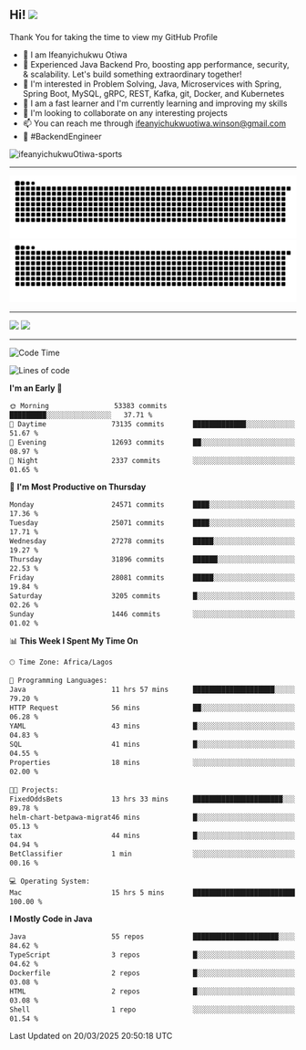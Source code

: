 <!-- BLOG-POST-LIST:START --><!-- BLOG-POST-LIST:END -->

## Hi! <img src="https://media.giphy.com/media/hvRJCLFzcasrR4ia7z/giphy.gif" width="4%"> 

Thank You for taking the time to view my GitHub Profile

- 👋 I am Ifeanyichukwu Otiwa
- 🚀 Experienced Java Backend Pro, boosting app performance, security, & scalability. Let's build something extraordinary together!
- 👀 I'm interested in Problem Solving, Java, Microservices with Spring, Spring Boot, MySQL, gRPC, REST, Kafka, git, Docker, and Kubernetes
- 🌱 I am a fast learner and I'm currently learning and improving my skills
- 💞️ I'm looking to collaborate on any interesting projects
- 📫 You can reach me through ifeanyichukwuotiwa.winson@gmail.com
- 🚀 #BackendEngineer

<p align="left" marginTop="10px"> <img src="https://komarev.com/ghpvc/?username=ifeanyichukwuOtiwa-sports&label=Profile%20views&color=0e75b6&style=for-the-badge" alt="ifeanyichukwuOtiwa-sports" /> </p>

***

<!--🐍📈SNAKEGRAPH / 🌐WEBSITE: https://github.com/Platane/snk -->
![github contribution grid snake animation](https://raw.githubusercontent.com/ifeanyichukwuOtiwa-sports/ifeanyichukwuOtiwa-sports/output/github-contribution-grid-snake-dark.svg#gh-dark-mode-only)![github contribution grid snake animation](https://raw.githubusercontent.com/ifeanyichukwuOtiwa-sports/ifeanyichukwuOtiwa-sports/output/github-contribution-grid-snake.svg#gh-light-mode-only)

***

<p float="left">
  <img float="left" src="https://github-readme-stats.vercel.app/api?username=ifeanyichukwuOtiwa-sports&count_private=true&include_all_commits=true&theme=react&show_icons=true" />
  <img float="right" src="https://github-readme-stats.vercel.app/api/top-langs/?username=ifeanyichukwuOtiwa-sports&layout=compact&show_icons=true&theme=react" /> 
</p>

***



<!--START_SECTION:waka-->
![Code Time](http://img.shields.io/badge/Code%20Time-3%2C557%20hrs%203%20mins-blue)

![Lines of code](https://img.shields.io/badge/From%20Hello%20World%20I%27ve%20Written-41.7%20million%20lines%20of%20code-blue)

**I'm an Early 🐤** 

```text
🌞 Morning                53383 commits       █████████░░░░░░░░░░░░░░░░   37.71 % 
🌆 Daytime                73135 commits       █████████████░░░░░░░░░░░░   51.67 % 
🌃 Evening                12693 commits       ██░░░░░░░░░░░░░░░░░░░░░░░   08.97 % 
🌙 Night                  2337 commits        ░░░░░░░░░░░░░░░░░░░░░░░░░   01.65 % 
```
📅 **I'm Most Productive on Thursday** 

```text
Monday                   24571 commits       ████░░░░░░░░░░░░░░░░░░░░░   17.36 % 
Tuesday                  25071 commits       ████░░░░░░░░░░░░░░░░░░░░░   17.71 % 
Wednesday                27278 commits       █████░░░░░░░░░░░░░░░░░░░░   19.27 % 
Thursday                 31896 commits       ██████░░░░░░░░░░░░░░░░░░░   22.53 % 
Friday                   28081 commits       █████░░░░░░░░░░░░░░░░░░░░   19.84 % 
Saturday                 3205 commits        █░░░░░░░░░░░░░░░░░░░░░░░░   02.26 % 
Sunday                   1446 commits        ░░░░░░░░░░░░░░░░░░░░░░░░░   01.02 % 
```


📊 **This Week I Spent My Time On** 

```text
🕑︎ Time Zone: Africa/Lagos

💬 Programming Languages: 
Java                     11 hrs 57 mins      ████████████████████░░░░░   79.20 % 
HTTP Request             56 mins             ██░░░░░░░░░░░░░░░░░░░░░░░   06.28 % 
YAML                     43 mins             █░░░░░░░░░░░░░░░░░░░░░░░░   04.83 % 
SQL                      41 mins             █░░░░░░░░░░░░░░░░░░░░░░░░   04.55 % 
Properties               18 mins             ░░░░░░░░░░░░░░░░░░░░░░░░░   02.00 % 

🐱‍💻 Projects: 
FixedOddsBets            13 hrs 33 mins      ██████████████████████░░░   89.78 % 
helm-chart-betpawa-migrat46 mins             █░░░░░░░░░░░░░░░░░░░░░░░░   05.13 % 
tax                      44 mins             █░░░░░░░░░░░░░░░░░░░░░░░░   04.94 % 
BetClassifier            1 min               ░░░░░░░░░░░░░░░░░░░░░░░░░   00.16 % 

💻 Operating System: 
Mac                      15 hrs 5 mins       █████████████████████████   100.00 % 
```

**I Mostly Code in Java** 

```text
Java                     55 repos            █████████████████████░░░░   84.62 % 
TypeScript               3 repos             █░░░░░░░░░░░░░░░░░░░░░░░░   04.62 % 
Dockerfile               2 repos             █░░░░░░░░░░░░░░░░░░░░░░░░   03.08 % 
HTML                     2 repos             █░░░░░░░░░░░░░░░░░░░░░░░░   03.08 % 
Shell                    1 repo              ░░░░░░░░░░░░░░░░░░░░░░░░░   01.54 % 
```




 Last Updated on 20/03/2025 20:50:18 UTC
<!--END_SECTION:waka-->

<!--
<p align="center">
![trophy](https://github-profile-trophy.vercel.app/?username=ifeanyichukwuOtiwa-sports&theme=onedark) (https://github.com/ryo-ma/github-profile-trophy)
</p>
-->

<!---
ifeanyi-otiwa/ifeanyi-otiwa is a ✨ special ✨ repository because its `README.md` (this file) appears on your GitHub profile.
You can click the Preview link to take a look at your changes.
--->
